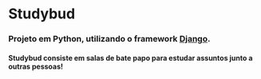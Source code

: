 # Studybud
### Projeto em Python, utilizando o framework [Django](https://www.djangoproject.com).

#### Studybud consiste em salas de bate papo para estudar assuntos junto a outras pessoas!
